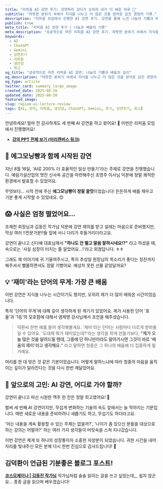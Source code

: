 ```yaml
---
title: "리피움 AI 강연 후기: 강연하러 갔다가 오히려 내가 더 배운 하루 🚀"
subtitle: "따뜻한 분위기 속에서 지식을 나누고 더 많은 것을 얻어온 값진 경험의 기록."
description: "리피움 모임에서 진행한 AI 강연 후기. 강연을 통해 느낀 나눔의 기쁨과 배움의 깊이, 그리고 미래에 대한 고민을 솔직하게 담았습니다."
publish: true
meta_title: "리피움 AI 강연 후기 | 나눔과 배움의 기록"
meta_description: "성공적으로 마친 리피움 AI 강연 후기. 따뜻한 분위기 속에서 지식을 나누고 더 많은 것을 얻어온 값진 경험과 개인적인 성찰을 공유합니다."
keywords:
  - AI
  - ChatGPT
  - Gemini
  - 강연후기
  - 리피움
  - 생산성
  - 회고
og_title: "성공적으로 마친 리피움 AI 강연: 나눔의 기쁨과 배움의 깊이"
og_description: "따뜻한 분위기 속에서 지식을 나누고 더 많은 것을 얻어온 값진 경험의 기록."
og_type: article
twitter_card: summary_large_image
created_date: 2025-08-20
updated_date: 2025-08-20
featured_image:
slug: repium-ai-lecture-review
tags: [AI, 강의, 리피움, 생산성, ChatGPT, Gemini, 후기, 강연후기, 회고]
---
```


안녕하세요! 얼마 전 감사하게도 세 번째 AI 강연을 하고 왔어요! 💪
이번은 리피움 모임에서 진행했어요!

- **[강의 PPT 전체 보기 (미리캔버스 링크)](https://www.miricanvas.com/v/14zdloc)**

## 🥐 에그모닝빵과 함께 시작된 강연

지난 8월 16일, 'AI로 200% 더 효율적인 일상 만들기'라는 주제로 강연을 진행했습니다. 예림가설산업의 멋진 신사옥 공간을 마련해주신 조영주 이사님 덕분에 정말 쾌적한 환경에서 발표할 수 있었어요.

무엇보다... 시작 전에 주신 **에그모닝빵이 정말 꿀맛**이었습니다! 든든하게 배를 채우고 기분 좋게 시작할 수 있었네요. 😊

## 😱 사실은 엄청 떨었어요...

조재천 회장님과 김동진 작가님 덕분에 강연 제의를 받고 설레는 마음으로 준비했지만, 막상 여러 !!전문가분!!들 앞에 서니 다리가 후들거리더라고요.

강연이 끝나고 신다혜 대표님께서 **"하나도 안 떨고 말씀 잘하시네요!?"** 라고 하셨을 때, 속으로는 '사실 심장이 터지는 줄 알았어요...!'라고 외쳤답니다. ㅎㅎ

그래도 제 이야기에 귀 기울여주시고, 특히 추성일 원장님의 목소리가 좋다는 칭찬까지 해주셔서 뻘쭘하면서도 정말 기뻤어요. 예상치 못한 선물 같았달까요?

## 💡 '재미'라는 단어의 무게: 가장 큰 배움

이번 강연은 지식을 나누는 시간이기도 했지만, 오히려 제가 더 많이 배워온 시간이었습니다.

특히 '단어의 무게'에 대해 깊이 생각하게 된 계기가 있었어요. 제가 사용한 단어 '효율'과 '1등'의 모호함에 대해서 염제명 강사님께서 조언을 해주셨습니다.

> 덕환씨 한번 예를 들어 생각해볼게요. '재미'라는 단어는 사람마다 다르게 받아들일 수 있어요. '도대체 뭐가 재미있는데?'라는 생각을 하게 만들기보다, **"제가 오늘 많은 것을 알려드릴 텐데, 그중에 단 하나만이라도 알아가시면 그것이 바로 '배움의 재미'라고 생각해요."** 라고 말하면 청중은 그 하나의 배움에 더 집중하게 될 거예요.

머리를 한 대 맞은 것 같은 기분이었습니다. 어떻게 말하느냐에 따라 청중의 마음을 움직이는 깊이가 달라진다는 것을 다시 한번 깨달았어요.

## 🤔 앞으로의 고민: AI 강연, 어디로 가야 할까?

강연이 끝나고 마신 시원한 맥주 한 잔은 정말 최고였어요! 🍺

벌써 세 번째 AI 강연이지만, 무섭게 변화하는 기술의 속도 앞에서는 늘 작아지는 기분입니다. 매번 새로운 내용을 준비하려니 새롭기도 하고, 무섭기도 하더라고요.

'아는 내용을 계속 활용할 수 있는 주제는 없을까?', '나이가 좀 있으신 분들을 대상으로 하는 강의는 어떨까?' 하는 여러 가지 생각들이 머릿속을 스쳐 지나갔습니다.

이번 강연은 제게 또 하나의 성장통이자 소중한 자양분이 되었습니다. 귀한 시간을 내어 자리를 빛내주신 모든 분께 다시 한번 진심으로 감사드립니다! 🚀

## 김덕환이 언급된 기분좋은 블로그 포스트!

**[코스모제이나 | 김동진 작가님](https://m.blog.naver.com/mapside2/223973351943)**
작가님처럼 술술 읽히는 글을 쓰고 싶었는데,,, 쉽지 않군요... 종종 글을 읽으며 배우겠습니다!
